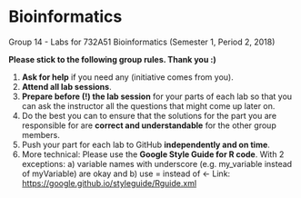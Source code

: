 # Bioinformatics
Group 14 - Labs for 732A51 Bioinformatics (Semester 1, Period 2, 2018)

**Please stick to the following group rules. Thank you :)**

1. **Ask for help** if you need any (initiative comes from you).
2. **Attend all lab sessions**.
3. **Prepare before (!) the lab session** for your parts of each lab so that you can
ask the instructor all the questions that might come up later on.
4. Do the best you can to ensure that the solutions for the part you are responsible for are **correct and understandable** for the other group members.
5. Push your part for each lab to GitHub **independently and on time**.
6. More technical: Please use the **Google Style Guide for R code**. With 2 exceptions: a) variable names with underscore (e.g. my_variable instead of myVariable) are okay and b) use = instead of <- Link: https://google.github.io/styleguide/Rguide.xml
